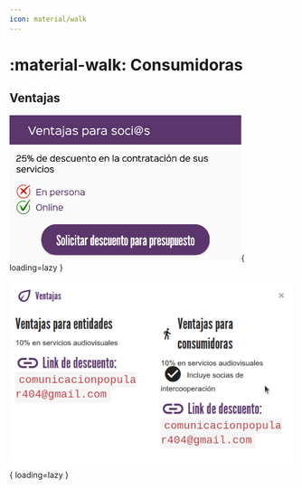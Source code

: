 ```yaml
---
icon: material/walk
---
```


# :material-walk: Consumidoras

## Ventajas


![Ventajas](../../../assets/ventajas-movil.png){ loading=lazy }

![Ventajas](../../../assets/ventajas-web.png){ loading=lazy }
